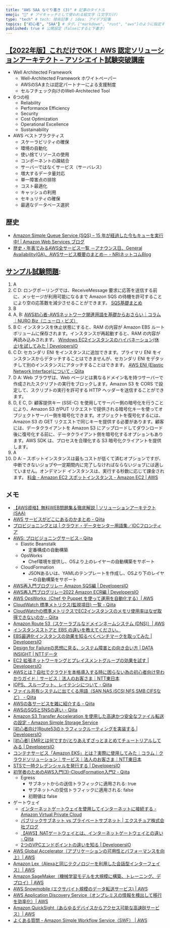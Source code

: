 ```yaml
---
title: "AWS SAA なぐり書き (3)" # 記事のタイトル
emoji: "📝" # アイキャッチとして使われる絵文字（1文字だけ）
type: "tech" # tech: 技術記事 / idea: アイデア記事
topics: ["初心者", "SAA"] # タグ。["markdown", "rust", "aws"]のように指定する
published: true # 公開設定（falseにすると下書き）
---
```


## [【2022年版】これだけでOK！ AWS 認定ソリューションアーキテクト – アソシエイト試験突破講座](https://www.udemy.com/course/aws-associate/)

- Well Architected Framework
    - Well-Architected Framework ホワイトペーパー
    - AWSのSAまたは認定パートナーによる支援制度
    - セルフチェック向けのWell-Architected Tool
- 6つの柱
    - Reliability
    - Performance Efficiency
    - Security
    - Cost Optimization
    - Operational Excellence
    - Sustainability
- AWS ベストプラクティス
    - スケーラビリティの確保
    - 環境の自動化
    - 使い捨てリソースの使用
    - コンポーネントの疎結合
    - サーバーではなくサービス（サーバレス）
    - 増大するデータ量対応
    - 単一障害点の排除
    - コスト最適化
    - キャッシュの利用
    - セキュリティの確保
    - 最適なデータベース選択

## 歴史
- [Amazon Simple Queue Service (SQS) – 15 年が経過した今もキューを実行中! | Amazon Web Services ブログ](https://aws.amazon.com/jp/blogs/news/amazon-sqs-15-years-and-still-queueing/)
- [歴史・年表でみるAWS全サービス一覧 －アナウンス日、General Availability(GA)、AWSサービス概要のまとめ－ - NRIネットコムBlog](https://tech.nri-net.com/entry/aws_history_and_chronology_all)

## [サンプル試験問題](https://d1.awsstatic.com/ja_JP/training-and-certification/docs-sa-assoc/AWS-Certified-Solutions-Architect-Associate_Sample-Questions_v4.0_FINAL.pdf):

1. A
2. C  D: ロングポーリングでは、ReceiveMessage 要求に応答を送信する前に、メッセージが利用可能になるまで Amazon SQS の待機を許可することにより空の応答数を減少させることができます。
[SQS基礎まとめ](https://zenn.dev/hi_ka_ru/articles/a516af8bfc4457)
3. B
4. A, B: [AWS初心者-AWSネットワーク関連用語を基礎からおさらい｜コラム｜NURO Biz（ニューロ・ビズ）](https://biz.nuro.jp/column/aws-mama-031/)
5. B  C: インスタンスを休止状態にすると、RAM の内容が Amazon EBS ルートボリュームに保存されます。インスタンスが再起動すると、RAM の内容が再読み込みされます。
[Windows EC2インスタンスのハイバネーション(休止)を試してみた | DevelopersIO](https://dev.classmethod.jp/articles/ec2-windows-support-hibernation/)
6. C  D: セカンダリ ENI をインスタンスに追加できます。プライマリ ENI をインスタンスからデタッチすることはできませんが、セカンダリ ENI をデタッチして別のインスタンスにアタッチすることはできます。
[AWS ENI (Elastic Network Interface)について - Qiita](https://qiita.com/TaigoKuriyama/items/a1fcbadd10fa7ba41a04)
7. D  A: Web ブラウザは、Web ページとは異なるドメイン名を持つサーバーで作成されたスクリプトの実行をブロックします。Amazon S3 を CORS で設定して、スクリプトの実行を許可する HTTP ヘッダーを送信することができます。
8. D, E  C, D: 顧客提供キー (SSE-C) を使用してサーバー側の暗号化を行うことにより、Amazon S3 がPUT リクエストで提供される暗号化キーを使ってオブジェクトサーバー側を暗号化できます。オブジェクトを復号化するには、Amazon S3 の GET リクエストで同じキーを提供する必要があります。顧客には、データクライアントを Amazon S3 にアップロードしてダウンロード後に復号化する前に、データクライアント側を暗号化するオプションもあります。AWS SDK は、プロセスを合理化する S3 暗号化クライアントを提供します。
9. A
10. D  A: – スポットインスタンスは最もコストが低くて済むオプションですが、中断できないジョブや一定期間内に完了しなければならないジョブには適していません。オンデマンド インスタンスは、実行する秒数に応じて課金されます。
[料金 - Amazon EC2 スポットインスタンス - Amazon EC2 | AWS](https://aws.amazon.com/jp/ec2/spot/pricing/)

## メモ
- [【AWS資格】無料WEB問題集＆徹底解説 | ソリューションアーキテクト(SAA)](https://aws-exam.net/saa/saa_q_list.php?q_list=1)
- [AWS サービスがどこにあるのかまとめ - Qiita](https://qiita.com/saitotak/items/d2ede050e7a2224da46d)
- [プロビジョニングとは | クラウド・データセンター用語集／IDCフロンティア](https://www.idcf.jp/words/provisioning.html)
- [AWS: プロビジョニングサービス - Qiita](https://qiita.com/kakkie/items/6fb3ff85ae34bd965ffb)
    - Elastic Beanstalk
        - 定番構成の自動構築
    - OpsWorks
        - Chef環境を提供し、OSより上のレイヤーの自動構築をサポート
    - CloudFormation
        - JSONあるいは、YAMLのテンプレートを作成し、OSより下のレイヤーの自動構築をサポート
- [AWS再入門ブログリレー Amazon SQS編 | DevelopersIO](https://dev.classmethod.jp/articles/re-introduction-2020-amazon-sqs/)
- [AWS再入門ブログリレー2022 Amazon ECR編 | DevelopersIO](https://dev.classmethod.jp/articles/re-introduction-2022-ecr/)
- [AWS OpsWorks（Chef や Puppet を使って運用を自動化する）| AWS](https://aws.amazon.com/jp/opsworks/)
- [CloudWatch 標準メトリクス(監視項目) 一覧 - Qiita](https://qiita.com/gohatk@github/items/d1cfcbd1a3c1f7e6b4d3)
- [CloudWatchの標準メトリクスでEC2インスタンスのメモリ使用率はなぜ取得できないのか - Qiita](https://qiita.com/mittsukan/items/5185a119f9a22a0c88ff)
- [Amazon Route 53（スケーラブルなドメインネームシステム (DNS)）| AWS](https://aws.amazon.com/jp/route53/)
- [インスタンスストアと EBS の違いを教えてください。](https://aws.amazon.com/jp/premiumsupport/knowledge-center/instance-store-vs-ebs/)
- [EBS最適化インスタンスの効果を知るべくベンチマークを取ってみた | DevelopersIO](https://dev.classmethod.jp/articles/ebs-optimization-benchmark/)
- [Design for Failureの思想に見る、システム障害との向き合い方 | DATA INSIGHT | NTTデータ](https://www.nttdata.com/jp/ja/data-insight/2012/090601/)
- [EC2 拡張ネットワーキングとプレイスメントグループの効果を試す | DevelopersIO](https://dev.classmethod.jp/articles/ec2-placement-group/)
- [AWSとは？自社でクラウドを本格導入する時に困らない為の初心者向け早わかりガイド｜サービス｜法人のお客さま｜NTT東日本](https://business.ntt-east.co.jp/content/cloudsolution/column-259.html#section-05-01)
- [IOPS、スループット、レイテンシについて - Qiita](https://qiita.com/MAKOTO1995/items/21c9be9b7bc39fb4a702)
- [ファイル共有システムに出てくる用語（SAN,NAS,iSCSI,NFS,SMB,CIFSなど） - Qiita](https://qiita.com/zero_046/items/b596646695178316c6d6)
- [AWSの各サービスを雑に紹介する - Qiita](https://qiita.com/n-i-e/items/63f3f0ccb077bf8dc2f9)
- [AWSのSQSとSNSの違い - Qiita](https://qiita.com/miyuki_samitani/items/8d38c4421149d7469053)
- [Amazon S3 Transfer Acceleration を使用した高速かつ安全なファイル転送の設定 - Amazon Simple Storage Service](https://docs.aws.amazon.com/ja_jp/AmazonS3/latest/userguide/transfer-acceleration.html)
- [[初心者向け]Route53のトラフィックルーティングを実装する | DevelopersIO](https://dev.classmethod.jp/articles/implement-route53-routing-for-begineer/)
- [[初心者] EMRとは何ですか/とりあえずざっとまとめてチュートリアルしてみる | DevelopersIO](https://dev.classmethod.jp/articles/beginner-what-is-emr-overview/)
- [コンテナサービス「Amazon EKS」とは？実際に使用してみた｜コラム｜クラウドソリューション｜サービス｜法人のお客さま｜NTT東日本](https://business.ntt-east.co.jp/content/cloudsolution/column-try-40.html)
- [STSで一時クレデンシャルを発行する | DevelopersIO](https://dev.classmethod.jp/articles/sts-temporality-credential/)
- [初学者のためのAWS入門(3)-CloudFormation入門2 - Qiita](https://qiita.com/mshinoda88/items/65e7e145c7ec943af403#awsec2networkacl)
    - Egress 
        - サブネットからの送信トラフィックに適用される: true
        - サブネットへの受信トラフィックに適用される: false
        - 初期値は false 
- ゲートウェイ
    - [インターネットゲートウェイを使用してインターネットに接続する - Amazon Virtual Private Cloud](https://docs.aws.amazon.com/ja_jp/vpc/latest/userguide/VPC_Internet_Gateway.html)
    - [パブリックサブネット vs プライベートサブネット | エクスチュア株式会社ブログ](https://ex-ture.com/blog/2021/07/14/publicsubnet-vs-plivatesubnet/)
    - [【AWS】NATゲートウェイとは、インターネットゲートウェイとの違い - Qiita](https://qiita.com/mzmz__02/items/2bf48c0645d41bc2fb69)
    - [2つのVPCエンドポイントの違いを知る | DevelopersIO](https://dev.classmethod.jp/articles/vpc-endpoint-gateway-type/)
- [AWS Global Accelerator（アプリケーションの可用性とパフォーマンスを向上）| AWS](https://aws.amazon.com/jp/global-accelerator/?blogs-global-accelerator.sort-by=item.additionalFields.createdDate&blogs-global-accelerator.sort-order=desc&aws-global-accelerator-wn.sort-by=item.additionalFields.postDateTime&aws-global-accelerator-wn.sort-order=desc)
- [Amazon Lex（Alexaと同じテクノロジーを利用した会話型インターフェイス）| AWS](https://aws.amazon.com/jp/lex/)
- [Amazon SageMaker（機械学習モデルを大規模に構築、トレーニング、デプロイ）| AWS](https://aws.amazon.com/jp/sagemaker/)
- [AWS Snowmobile (エクサバイト規模のデータ転送サービス) | AWS](https://aws.amazon.com/jp/snowmobile/)
- [AWS Application Discovery Service（オンプレミスの情報を検出して移行を効率化）| AWS](https://aws.amazon.com/jp/application-discovery/)
- [Amazon QuickSight（あらゆるデバイスからアクセス可能な高速BIサービス）| AWS](https://aws.amazon.com/jp/quicksight/)
- [よくある質問 - Amazon Simple Workflow Service（SWF） | AWS](https://aws.amazon.com/jp/swf/faqs/)
